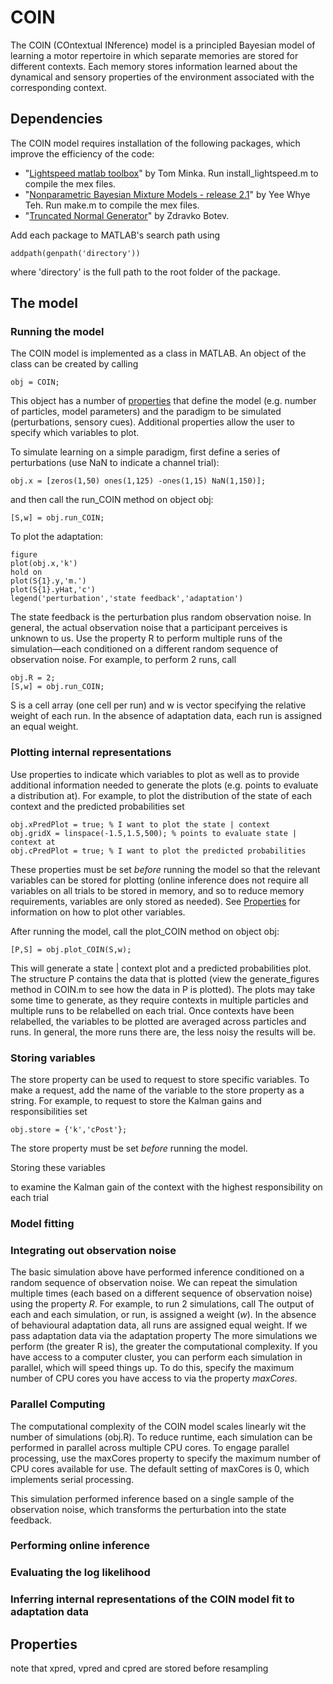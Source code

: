 # COIN

The COIN (COntextual INference) model is a principled Bayesian model of learning a motor repertoire in which separate memories are stored for different contexts. Each memory stores information learned about the dynamical and sensory properties of the environment associated with the corresponding context.

## Dependencies

The COIN model requires installation of the following packages, which improve the efficiency of the code:

- "[Lightspeed matlab toolbox](https://github.com/tminka/lightspeed)" by Tom Minka. Run install_lightspeed.m to compile the mex files.
- "[Nonparametric Bayesian Mixture Models - release 2.1](http://www.stats.ox.ac.uk/~teh/software.html)" by Yee Whye Teh. Run make.m to compile the mex files.
- "[Truncated Normal Generator](https://web.maths.unsw.edu.au/~zdravkobotev/)" by Zdravko Botev.

Add each package to MATLAB's search path using 
```
addpath(genpath('directory'))
```
where 'directory' is the full path to the root folder of the package.

## The model

### Running the model

The COIN model is implemented as a class in MATLAB. An object of the class can be created by calling
```
obj = COIN;
```
This object has a number of [properties](#properties) that define the model (e.g. number of particles, model parameters) and the paradigm to be simulated (perturbations, sensory cues). Additional properties allow the user to specify which variables to plot.

To simulate learning on a simple paradigm, first define a series of perturbations (use NaN to indicate a channel trial):
```
obj.x = [zeros(1,50) ones(1,125) -ones(1,15) NaN(1,150)];
```
and then call the run_COIN method on object obj:
```
[S,w] = obj.run_COIN;
```
To plot the adaptation:
```
figure
plot(obj.x,'k')
hold on
plot(S{1}.y,'m.')
plot(S{1}.yHat,'c')
legend('perturbation','state feedback','adaptation')
```
The state feedback is the perturbation plus random observation noise. In general, the actual observation noise that a participant perceives is unknown to us. Use the property R to perform multiple runs of the simulation&mdash;each conditioned on a different random sequence of observation noise. For example, to perform 2 runs, call
```
obj.R = 2;
[S,w] = obj.run_COIN;
```
S is a cell array (one cell per run) and w is vector specifying the relative weight of each run. In the absence of adaptation data, each run is assigned an equal weight.

### Plotting internal representations

Use properties to indicate which variables to plot as well as to provide additional information needed to generate the plots (e.g. points to evaluate a distribution at). For example, to plot the distribution of the state of each context and the predicted probabilities set
```
obj.xPredPlot = true; % I want to plot the state | context
obj.gridX = linspace(-1.5,1.5,500); % points to evaluate state | context at
obj.cPredPlot = true; % I want to plot the predicted probabilities
```
These properties must be set *before* running the model so that the relevant variables can be stored for plotting (online inference does not require all variables on all trials to be stored in memory, and so to reduce memory requirements, variables are only stored as needed). See [Properties](#properties) for information on how to plot other variables.

After running the model, call the plot_COIN method on object obj:
```
[P,S] = obj.plot_COIN(S,w);
```
This will generate a state | context plot and a predicted probabilities plot. The structure P contains the data that is plotted (view the generate_figures method in COIN.m to see how the data in P is plotted). The plots may take some time to generate, as they require contexts in multiple particles and multiple runs to be relabelled on each trial. Once contexts have been relabelled, the variables to be plotted are averaged across particles and runs. In general, the more runs there are, the less noisy the results will be. 

### Storing variables

The store property can be used to request to store specific variables. To make a request, add the name of the variable to the store property as a string. For example, to request to store the Kalman gains and responsibilities set
```
obj.store = {'k','cPost'};
```
The store property must be set *before* running the model.

Storing these variables 

to examine the Kalman gain of the context with the highest responsibility on each trial

### Model fitting

### Integrating out observation noise
The basic simulation above have performed inference conditioned on a random sequence of observation noise.
We can repeat the simulation multiple times (each based on a different sequence of observation noise) using the property *R*. For example, to run 2 simulations, call
The output of each and each simulation, or run, is assigned a weight (*w*). In the absence of behavioural adaptation data, all runs are assigned equal weight. If we pass adaptation data via the adaptation property
The more simulations we perform (the greater R is), the greater the computational complexity. If you have access to a computer cluster, you can perform each simulation in parallel, which will speed things up. To do this, specify the maximum number of CPU cores you have access to via the property *maxCores*.

### Parallel Computing

The computational complexity of the COIN model scales linearly wit the number of simulations (obj.R). To reduce runtime, each simulation can be performed in parallel across multiple CPU cores. To engage parallel processing, use the maxCores property to specify the maximum number of CPU cores available for use. The default setting of maxCores is 0, which implements serial processing.

This simulation performed inference based on a single sample of the observation noise, which transforms the perturbation into the state feedback. 
### Performing online inference

### Evaluating the log likelihood

### Inferring internal representations of the COIN model fit to adaptation data

## Properties

note that xpred, vpred and cpred are stored before resampling

